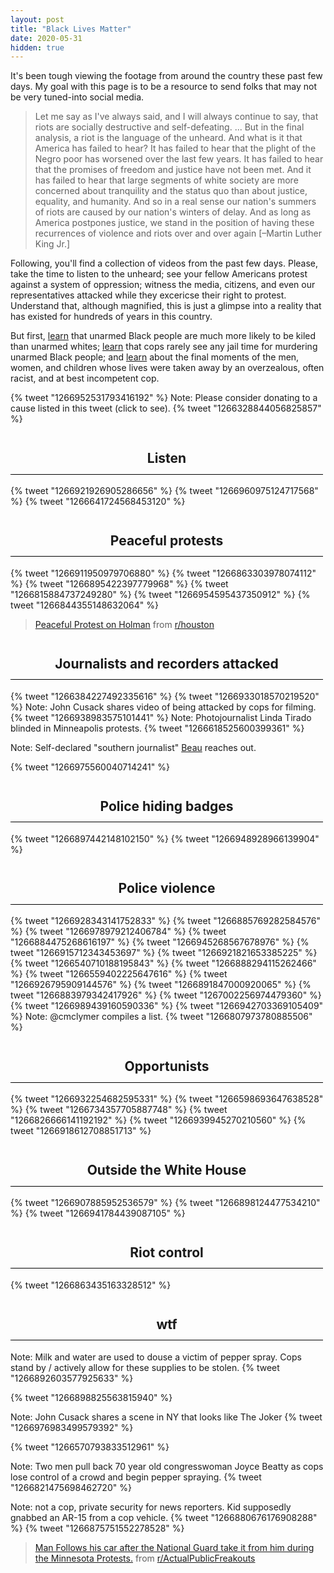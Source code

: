 ```yaml
---
layout: post
title: "Black Lives Matter"
date: 2020-05-31
hidden: true
---
```


<style type="text/css">{% tweetStyles %}</style>

<style type="text/css">
h2 {
  position: sticky;
  width: 100%;
  height: 50px;
  top: 0;
  background-color: var(--body-background-color);
  border-bottom: 1px black solid;
  z-index: 1;

  max-width: 100%; width: 500px; min-width: 221px;

  display: flex;
  align-items: center;
  justify-content: center;
  text-align: center;
}
</style>

It's been tough viewing the footage from around the country these past few days. My goal with this page is to be a resource to send folks that may not be very tuned-into social media.

> Let me say as I've always said, and I will always continue to say, that riots are socially destructive and self-defeating. ... But in the final analysis, a riot is the language of the unheard. And what is it that America has failed to hear? It has failed to hear that the plight of the Negro poor has worsened over the last few years. It has failed to hear that the promises of freedom and justice have not been met. And it has failed to hear that large segments of white society are more concerned about tranquility and the status quo than about justice, equality, and humanity. And so in a real sense our nation's summers of riots are caused by our nation's winters of delay. And as long as America postpones justice, we stand in the position of having these recurrences of violence and riots over and over again [–Martin Luther King Jr.]

Following, you'll find a collection of videos from the past few days. Please, take the time to listen to the unheard; see your fellow Americans protest against a system of oppression; witness the media, citizens, and even our representatives attacked while they excericse their right to protest. Understand that, although magnified, this is just a glimpse into a reality that has existed for hundreds of years in this country.

But first, [learn](https://www.washingtonpost.com/news/powerpost/paloma/powerup/2020/05/28/powerup-racism-and-police-violence-in-spotlight-at-crucial-time-in-2020-race/5eced36688e0fa32f822be79/) that unarmed Black people are much more likely to be kiled than unarmed whites; [learn](https://mappingpoliceviolence.org/unarmed/) that cops rarely see any jail time for murdering unarmed Black people; and [learn](https://www.npr.org/2020/05/29/865261916/a-decade-of-watching-black-people-die) about the final moments of the men, women, and children whose lives were taken away by an overzealous, often racist, and at best incompetent cop.

{% tweet "1266952531793416192" %}
Note: Please consider donating to a cause listed in this tweet (click to see).
{% tweet "1266328844056825857" %}

## Listen

{% tweet "1266921926905286656" %}
{% tweet "1266960975124717568" %}
{% tweet "1266641724568453120" %}

## Peaceful protests

{% tweet "1266911950979706880" %}
{% tweet "1266863303978074112" %}
{% tweet "1266895422397779968" %}
{% tweet "1266815884737249280" %}
{% tweet "1266954595437350912" %}
{% tweet "1266844355148632064" %}

<blockquote class="reddit-card" data-card-created="1590964858"><a href="https://www.reddit.com/r/houston/comments/gto06m/peaceful_protest_on_holman/">Peaceful Protest on Holman</a> from <a href="http://www.reddit.com/r/houston">r/houston</a></blockquote>
<script async src="//embed.redditmedia.com/widgets/platform.js" charset="UTF-8"></script>

## Journalists and recorders attacked

{% tweet "1266384227492335616" %}
{% tweet "1266933018570219520" %}
Note: John Cusack shares video of being attacked by cops for filming.
{% tweet "1266938983575101441" %}
Note: Photojournalist Linda Tirado blinded in Minneapolis protests.
{% tweet "1266618525600399361" %}

Note: Self-declared "southern journalist" [Beau](https://twitter.com/BeauTFC) reaches out.

{% tweet "1266975560040714241" %}

## Police hiding badges

{% tweet "1266897442148102150" %}
{% tweet "1266948928966139904" %}

## Police violence

{% tweet "1266928343141752833" %}
{% tweet "1266885769282584576" %}
{% tweet "1266978979212406784" %}
{% tweet "1266884475268616197" %}
{% tweet "1266945268567678976" %}
{% tweet "1266915712343453697" %}
{% tweet "1266921821653385225" %}
{% tweet "1266540710188195843" %}
{% tweet "1266888294115262466" %}
{% tweet "1266559402225647616" %}
{% tweet "1266926795909144576" %}
{% tweet "1266891847000920065" %}
{% tweet "1266883979342417926" %}
{% tweet "1267002256974479360" %}
{% tweet "1266989439160590336" %}
{% tweet "1266942703369105409" %}
Note: @cmclymer compiles a list.
{% tweet "1266807973780885506" %}

## Opportunists

{% tweet "1266932254682595331" %}
{% tweet "1266598693647638528" %}
{% tweet "1266734357705887748" %}
{% tweet "1266826666141192192" %}
{% tweet "1266939945270210560" %}
{% tweet "1266918612708851713" %}

## Outside the White House

{% tweet "1266907885952536579" %}
{% tweet "1266898124477534210" %}
{% tweet "1266941784439087105" %}

## Riot control

{% tweet "1266863435163328512" %}

## wtf

Note: Milk and water are used to douse a victim of pepper spray. Cops stand by / actively allow for these supplies to be stolen.
{% tweet "1266892603577925633" %}

{% tweet "1266898825563815940" %}

Note: John Cusack shares a scene in NY that looks like The Joker
{% tweet "1266976983499579392" %}

{% tweet "1266570793833512961" %}

Note: Two men pull back 70 year old congresswoman Joyce Beatty as cops lose control of a crowd and begin pepper spraying.
{% tweet "1266821475698462720" %}

Note: not a cop, private security for news reporters. Kid supposedly gnabbed an AR-15 from a cop vehicle.
{% tweet "1266880676176908288" %}
{% tweet "1266875751552278528" %}


<blockquote class="reddit-card" data-card-created="1590965049"><a href="https://www.reddit.com/r/ActualPublicFreakouts/comments/gtfe3c/man_follows_his_car_after_the_national_guard_take/">Man Follows his car after the National Guard take it from him during the Minnesota Protests.</a> from <a href="http://www.reddit.com/r/ActualPublicFreakouts">r/ActualPublicFreakouts</a></blockquote>
<script async src="//embed.redditmedia.com/widgets/platform.js" charset="UTF-8"></script>

<script async src="https://platform.twitter.com/widgets.js" charset="utf-8"></script>

<script>
  const observer = new MutationObserver(function(mutations) {
    mutations.forEach(function(mutation) {
      if (mutation.attributeName === "class") {
        // NOTE: changing theme attribute doesn't update twitter embedded. Instead, just reload page if theme changes.
        // const isDark = document.documentElement.classList.contains('dark');
        // for (const el of document.querySelectorAll('.twitter-tweet')) {
        //   el.setAttribute('data-theme', isDark ? 'dark' : 'light');
        // }
        window.location.reload();
      }
    });
  });
  observer.observe(document.documentElement, {
    attributes: true
  });

  const isDark = document.documentElement.classList.contains('dark');
  for (const el of document.querySelectorAll('.twitter-tweet')) {
    el.setAttribute('data-theme', isDark ? 'dark' : 'light');
  }
</script>
